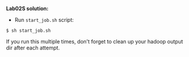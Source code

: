 **Lab02S solution:**

* Run `start_job.sh` script:

```
$ sh start_job.sh
```

If you run this multiple times, don't forget to clean up your hadoop output dir after each attempt.
